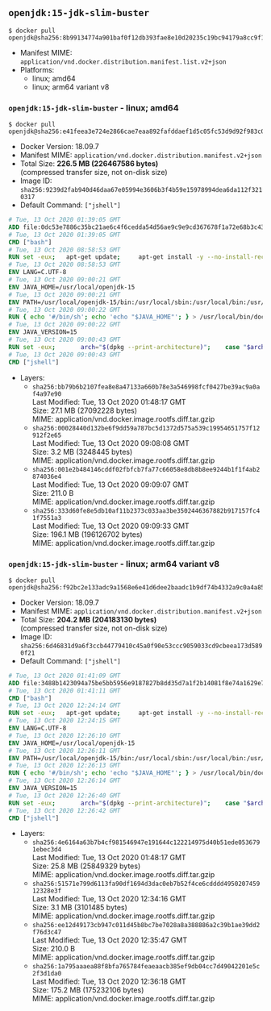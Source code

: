 ## `openjdk:15-jdk-slim-buster`

```console
$ docker pull openjdk@sha256:8b99134774a901baf0f12db393fae8e10d20235c19bc94179a8cc9f1210870b8
```

-	Manifest MIME: `application/vnd.docker.distribution.manifest.list.v2+json`
-	Platforms:
	-	linux; amd64
	-	linux; arm64 variant v8

### `openjdk:15-jdk-slim-buster` - linux; amd64

```console
$ docker pull openjdk@sha256:e41feea3e724e2866cae7eaa892fafddaef1d5c05fc53d9d92f983c0e37b7271
```

-	Docker Version: 18.09.7
-	Manifest MIME: `application/vnd.docker.distribution.manifest.v2+json`
-	Total Size: **226.5 MB (226467586 bytes)**  
	(compressed transfer size, not on-disk size)
-	Image ID: `sha256:9239d2fab940d46daa67e05994e3606b3f4b59e15978994dea6da112f3210317`
-	Default Command: `["jshell"]`

```dockerfile
# Tue, 13 Oct 2020 01:39:05 GMT
ADD file:0dc53e7886c35bc21ae6c4f6cedda54d56ae9c9e9cd367678f1a72e68b3c43d4 in / 
# Tue, 13 Oct 2020 01:39:05 GMT
CMD ["bash"]
# Tue, 13 Oct 2020 08:58:53 GMT
RUN set -eux; 	apt-get update; 	apt-get install -y --no-install-recommends 		ca-certificates p11-kit 	; 	rm -rf /var/lib/apt/lists/*
# Tue, 13 Oct 2020 08:58:53 GMT
ENV LANG=C.UTF-8
# Tue, 13 Oct 2020 09:00:21 GMT
ENV JAVA_HOME=/usr/local/openjdk-15
# Tue, 13 Oct 2020 09:00:21 GMT
ENV PATH=/usr/local/openjdk-15/bin:/usr/local/sbin:/usr/local/bin:/usr/sbin:/usr/bin:/sbin:/bin
# Tue, 13 Oct 2020 09:00:22 GMT
RUN { echo '#/bin/sh'; echo 'echo "$JAVA_HOME"'; } > /usr/local/bin/docker-java-home && chmod +x /usr/local/bin/docker-java-home && [ "$JAVA_HOME" = "$(docker-java-home)" ]
# Tue, 13 Oct 2020 09:00:22 GMT
ENV JAVA_VERSION=15
# Tue, 13 Oct 2020 09:00:43 GMT
RUN set -eux; 		arch="$(dpkg --print-architecture)"; 	case "$arch" in 		arm64 | aarch64) 			downloadUrl=https://download.java.net/java/GA/jdk15/779bf45e88a44cbd9ea6621d33e33db1/36/GPL/openjdk-15_linux-aarch64_bin.tar.gz; 			downloadSha256=01e7e07dd8a67a65b32fdcaff75ba3f21cd9cfc749287e7c9b1c6037f96a3537; 			;; 		amd64 | i386:x86-64) 			downloadUrl=https://download.java.net/java/GA/jdk15/779bf45e88a44cbd9ea6621d33e33db1/36/GPL/openjdk-15_linux-x64_bin.tar.gz; 			downloadSha256=bb67cadee687d7b486583d03c9850342afea4593be4f436044d785fba9508fb7; 			;; 		*) echo >&2 "error: unsupported architecture: '$arch'"; exit 1 ;; 	esac; 		savedAptMark="$(apt-mark showmanual)"; 	apt-get update; 	apt-get install -y --no-install-recommends 		wget 	; 	rm -rf /var/lib/apt/lists/*; 		wget -O openjdk.tgz "$downloadUrl" --progress=dot:giga; 	echo "$downloadSha256 *openjdk.tgz" | sha256sum --strict --check -; 		mkdir -p "$JAVA_HOME"; 	tar --extract 		--file openjdk.tgz 		--directory "$JAVA_HOME" 		--strip-components 1 		--no-same-owner 	; 	rm openjdk.tgz; 		apt-mark auto '.*' > /dev/null; 	[ -z "$savedAptMark" ] || apt-mark manual $savedAptMark > /dev/null; 	apt-get purge -y --auto-remove -o APT::AutoRemove::RecommendsImportant=false; 		{ 		echo '#!/usr/bin/env bash'; 		echo 'set -Eeuo pipefail'; 		echo 'if ! [ -d "$JAVA_HOME" ]; then echo >&2 "error: missing JAVA_HOME environment variable"; exit 1; fi'; 		echo 'cacertsFile=; for f in "$JAVA_HOME/lib/security/cacerts" "$JAVA_HOME/jre/lib/security/cacerts"; do if [ -e "$f" ]; then cacertsFile="$f"; break; fi; done'; 		echo 'if [ -z "$cacertsFile" ] || ! [ -f "$cacertsFile" ]; then echo >&2 "error: failed to find cacerts file in $JAVA_HOME"; exit 1; fi'; 		echo 'trust extract --overwrite --format=java-cacerts --filter=ca-anchors --purpose=server-auth "$cacertsFile"'; 	} > /etc/ca-certificates/update.d/docker-openjdk; 	chmod +x /etc/ca-certificates/update.d/docker-openjdk; 	/etc/ca-certificates/update.d/docker-openjdk; 		find "$JAVA_HOME/lib" -name '*.so' -exec dirname '{}' ';' | sort -u > /etc/ld.so.conf.d/docker-openjdk.conf; 	ldconfig; 		java -Xshare:dump; 		fileEncoding="$(echo 'System.out.println(System.getProperty("file.encoding"))' | jshell -s -)"; [ "$fileEncoding" = 'UTF-8' ]; rm -rf ~/.java; 	javac --version; 	java --version
# Tue, 13 Oct 2020 09:00:43 GMT
CMD ["jshell"]
```

-	Layers:
	-	`sha256:bb79b6b2107fea8e8a47133a660b78e3a546998fcf0427be39ac9a0af4a97e90`  
		Last Modified: Tue, 13 Oct 2020 01:48:17 GMT  
		Size: 27.1 MB (27092228 bytes)  
		MIME: application/vnd.docker.image.rootfs.diff.tar.gzip
	-	`sha256:00028440d132be6f9dd59a787bc5d1372d575a539c19954651757f12912f2e65`  
		Last Modified: Tue, 13 Oct 2020 09:08:08 GMT  
		Size: 3.2 MB (3248445 bytes)  
		MIME: application/vnd.docker.image.rootfs.diff.tar.gzip
	-	`sha256:001e2b484146cddf02fbfcb7fa77c66058e8db8b8ee9244b1f1f4ab2874036e4`  
		Last Modified: Tue, 13 Oct 2020 09:09:07 GMT  
		Size: 211.0 B  
		MIME: application/vnd.docker.image.rootfs.diff.tar.gzip
	-	`sha256:333d60fe8e5db10af11b2373c033aa3be3502446367882b917157fc41f7551a3`  
		Last Modified: Tue, 13 Oct 2020 09:09:33 GMT  
		Size: 196.1 MB (196126702 bytes)  
		MIME: application/vnd.docker.image.rootfs.diff.tar.gzip

### `openjdk:15-jdk-slim-buster` - linux; arm64 variant v8

```console
$ docker pull openjdk@sha256:f92bc2e133adc9a1568e6e41d6dee2baadc1b9df74b4332a9c0a4a85306b233b
```

-	Docker Version: 18.09.7
-	Manifest MIME: `application/vnd.docker.distribution.manifest.v2+json`
-	Total Size: **204.2 MB (204183130 bytes)**  
	(compressed transfer size, not on-disk size)
-	Image ID: `sha256:6d46831d9a6f3ccb44779410c45a0f90e53ccc9059033cd9cbeea173d5890f21`
-	Default Command: `["jshell"]`

```dockerfile
# Tue, 13 Oct 2020 01:41:09 GMT
ADD file:3488b1423094a75be5bb5956e9187827b8dd35d7a1f2b14081f8e74a1629e7d0 in / 
# Tue, 13 Oct 2020 01:41:11 GMT
CMD ["bash"]
# Tue, 13 Oct 2020 12:24:14 GMT
RUN set -eux; 	apt-get update; 	apt-get install -y --no-install-recommends 		ca-certificates p11-kit 	; 	rm -rf /var/lib/apt/lists/*
# Tue, 13 Oct 2020 12:24:15 GMT
ENV LANG=C.UTF-8
# Tue, 13 Oct 2020 12:26:10 GMT
ENV JAVA_HOME=/usr/local/openjdk-15
# Tue, 13 Oct 2020 12:26:11 GMT
ENV PATH=/usr/local/openjdk-15/bin:/usr/local/sbin:/usr/local/bin:/usr/sbin:/usr/bin:/sbin:/bin
# Tue, 13 Oct 2020 12:26:13 GMT
RUN { echo '#/bin/sh'; echo 'echo "$JAVA_HOME"'; } > /usr/local/bin/docker-java-home && chmod +x /usr/local/bin/docker-java-home && [ "$JAVA_HOME" = "$(docker-java-home)" ]
# Tue, 13 Oct 2020 12:26:14 GMT
ENV JAVA_VERSION=15
# Tue, 13 Oct 2020 12:26:40 GMT
RUN set -eux; 		arch="$(dpkg --print-architecture)"; 	case "$arch" in 		arm64 | aarch64) 			downloadUrl=https://download.java.net/java/GA/jdk15/779bf45e88a44cbd9ea6621d33e33db1/36/GPL/openjdk-15_linux-aarch64_bin.tar.gz; 			downloadSha256=01e7e07dd8a67a65b32fdcaff75ba3f21cd9cfc749287e7c9b1c6037f96a3537; 			;; 		amd64 | i386:x86-64) 			downloadUrl=https://download.java.net/java/GA/jdk15/779bf45e88a44cbd9ea6621d33e33db1/36/GPL/openjdk-15_linux-x64_bin.tar.gz; 			downloadSha256=bb67cadee687d7b486583d03c9850342afea4593be4f436044d785fba9508fb7; 			;; 		*) echo >&2 "error: unsupported architecture: '$arch'"; exit 1 ;; 	esac; 		savedAptMark="$(apt-mark showmanual)"; 	apt-get update; 	apt-get install -y --no-install-recommends 		wget 	; 	rm -rf /var/lib/apt/lists/*; 		wget -O openjdk.tgz "$downloadUrl" --progress=dot:giga; 	echo "$downloadSha256 *openjdk.tgz" | sha256sum --strict --check -; 		mkdir -p "$JAVA_HOME"; 	tar --extract 		--file openjdk.tgz 		--directory "$JAVA_HOME" 		--strip-components 1 		--no-same-owner 	; 	rm openjdk.tgz; 		apt-mark auto '.*' > /dev/null; 	[ -z "$savedAptMark" ] || apt-mark manual $savedAptMark > /dev/null; 	apt-get purge -y --auto-remove -o APT::AutoRemove::RecommendsImportant=false; 		{ 		echo '#!/usr/bin/env bash'; 		echo 'set -Eeuo pipefail'; 		echo 'if ! [ -d "$JAVA_HOME" ]; then echo >&2 "error: missing JAVA_HOME environment variable"; exit 1; fi'; 		echo 'cacertsFile=; for f in "$JAVA_HOME/lib/security/cacerts" "$JAVA_HOME/jre/lib/security/cacerts"; do if [ -e "$f" ]; then cacertsFile="$f"; break; fi; done'; 		echo 'if [ -z "$cacertsFile" ] || ! [ -f "$cacertsFile" ]; then echo >&2 "error: failed to find cacerts file in $JAVA_HOME"; exit 1; fi'; 		echo 'trust extract --overwrite --format=java-cacerts --filter=ca-anchors --purpose=server-auth "$cacertsFile"'; 	} > /etc/ca-certificates/update.d/docker-openjdk; 	chmod +x /etc/ca-certificates/update.d/docker-openjdk; 	/etc/ca-certificates/update.d/docker-openjdk; 		find "$JAVA_HOME/lib" -name '*.so' -exec dirname '{}' ';' | sort -u > /etc/ld.so.conf.d/docker-openjdk.conf; 	ldconfig; 		java -Xshare:dump; 		fileEncoding="$(echo 'System.out.println(System.getProperty("file.encoding"))' | jshell -s -)"; [ "$fileEncoding" = 'UTF-8' ]; rm -rf ~/.java; 	javac --version; 	java --version
# Tue, 13 Oct 2020 12:26:42 GMT
CMD ["jshell"]
```

-	Layers:
	-	`sha256:4e6164a63b7b4cf981546947e191644c122214975d40b51ede0536791ebec3d4`  
		Last Modified: Tue, 13 Oct 2020 01:48:17 GMT  
		Size: 25.8 MB (25849329 bytes)  
		MIME: application/vnd.docker.image.rootfs.diff.tar.gzip
	-	`sha256:51571e799d6113fa90df1694d3dac0eb7b52f4ce6cdddd495020745912328e3f`  
		Last Modified: Tue, 13 Oct 2020 12:34:16 GMT  
		Size: 3.1 MB (3101485 bytes)  
		MIME: application/vnd.docker.image.rootfs.diff.tar.gzip
	-	`sha256:ee12d49173cb947c011d45b8bc7be7028a8a388886a2c39b1ae39dd2f76d3c47`  
		Last Modified: Tue, 13 Oct 2020 12:35:47 GMT  
		Size: 210.0 B  
		MIME: application/vnd.docker.image.rootfs.diff.tar.gzip
	-	`sha256:1a795aaaea88f8bfa765784feaeaacb385ef9db04cc7d49042201e5c2f3d1da0`  
		Last Modified: Tue, 13 Oct 2020 12:36:18 GMT  
		Size: 175.2 MB (175232106 bytes)  
		MIME: application/vnd.docker.image.rootfs.diff.tar.gzip
